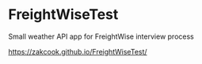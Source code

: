 # FreightWiseTest
Small weather API app for FreightWise interview process


https://zakcook.github.io/FreightWiseTest/
